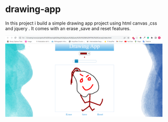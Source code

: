 # drawing-app
In this project i build a simple drawing app project using html canvas ,css  and jquery .
It comes with an erase ,save and reset features.

<img src="https://github.com/ghilo2206/drawing-app/blob/main/screenshot11.png" width="500px">
                                                                                          
